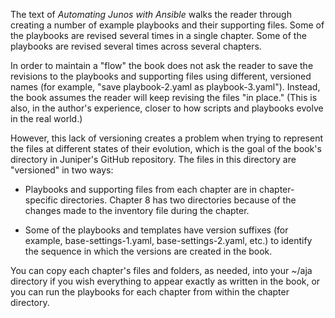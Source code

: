 The text of *Automating Junos with Ansible* walks the reader through creating a number of example playbooks and their supporting files. Some of the playbooks are revised several times in a single chapter. Some of the playbooks are revised several times across several chapters.

In order to maintain a "flow" the book does not ask the reader to save the revisions to the playbooks and supporting files using different, versioned names (for example, "save playbook-2.yaml as playbook-3.yaml"). Instead, the book assumes the reader will keep revising the files "in place." (This is also, in the author's experience, closer to how scripts and playbooks evolve in the real world.)

However, this lack of versioning creates a problem when trying to represent the files at different states of their evolution, which is the goal of the book's directory in Juniper's GitHub repository. The files in this directory are "versioned" in two ways:

- Playbooks and supporting files from each chapter are in chapter-specific directories. Chapter 8 has two directories because of the changes made to the inventory file during the chapter.

- Some of the playbooks and templates have version suffixes (for example, base-settings-1.yaml, base-settings-2.yaml, etc.) to identify the sequence in which the versions are created in the book.

You can copy each chapter's files and folders, as needed, into your ~/aja directory if you wish everything to appear exactly as written in the book, or you can run the playbooks for each chapter from within the chapter directory.
